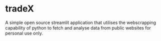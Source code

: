 # tradeX
A simple open source streamlit application that utilises the webscrapping capability of python to fetch and analyse data from public websites for personal use only.
